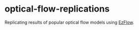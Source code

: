 # optical-flow-replications

Replicating results of popular optical flow models using [EzFlow](https://github.com/neu-vig/ezflow).
